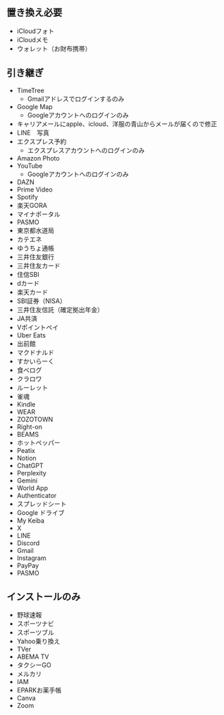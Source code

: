 ## 置き換え必要
- iCloudフォト
- iCloudメモ
- ウォレット（お財布携帯）

## 引き継ぎ
- TimeTree
  - Gmailアドレスでログインするのみ
- Google Map
  - Googleアカウントへのログインのみ
- キャリアメールにapple、icloud、洋服の青山からメールが届くので修正
- LINE　写真
- エクスプレス予約
  - エクスプレスアカウントへのログインのみ 
- Amazon Photo
- YouTube
  - Googleアカウントへのログインのみ
- DAZN
- Prime Video
- Spotify
- 楽天GORA
- マイナポータル
- PASMO
- 東京都水道局
- カテエネ
- ゆうちょ通帳
- 三井住友銀行
- 三井住友カード
- 住信SBI
- dカード
- 楽天カード
- SBI証券（NISA）
- 三井住友信託（確定拠出年金）
- JA共済
- Vポイントペイ
- Uber Eats
- 出前館
- マクドナルド
- すかいらーく
- 食べログ
- クラロワ
- ルーレット
- 雀魂
- Kindle
- WEAR
- ZOZOTOWN
- Right-on
- BEAMS
- ホットペッパー
- Peatix
- Notion
- ChatGPT
- Perplexity
- Gemini
- World App
- Authenticator
- スプレッドシート
- Google ドライブ
- My Keiba
- X
- LINE
- Discord
- Gmail
- Instagram
- PayPay
- PASMO

## インストールのみ
- 野球速報
- スポーツナビ
- スポーツブル
- Yahoo乗り換え
- TVer
- ABEMA TV
- タクシーGO
- メルカリ
- IAM
- EPARKお薬手帳
- Canva
- Zoom
